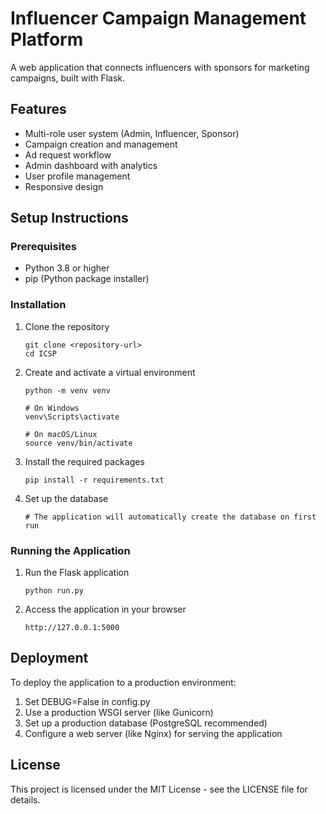 # Influencer Campaign Management Platform

A web application that connects influencers with sponsors for marketing campaigns, built with Flask.

## Features

- Multi-role user system (Admin, Influencer, Sponsor)
- Campaign creation and management
- Ad request workflow
- Admin dashboard with analytics
- User profile management
- Responsive design

## Setup Instructions

### Prerequisites
- Python 3.8 or higher
- pip (Python package installer)

### Installation

1. Clone the repository
   ```
   git clone <repository-url>
   cd ICSP
   ```

2. Create and activate a virtual environment
   ```
   python -m venv venv
   
   # On Windows
   venv\Scripts\activate
   
   # On macOS/Linux
   source venv/bin/activate
   ```

3. Install the required packages
   ```
   pip install -r requirements.txt
   ```

4. Set up the database
   ```
   # The application will automatically create the database on first run
   ```

### Running the Application

1. Run the Flask application
   ```
   python run.py
   ```

2. Access the application in your browser
   ```
   http://127.0.0.1:5000
   ```

## Deployment

To deploy the application to a production environment:

1. Set DEBUG=False in config.py
2. Use a production WSGI server (like Gunicorn)
3. Set up a production database (PostgreSQL recommended)
4. Configure a web server (like Nginx) for serving the application

## License

This project is licensed under the MIT License - see the LICENSE file for details. 